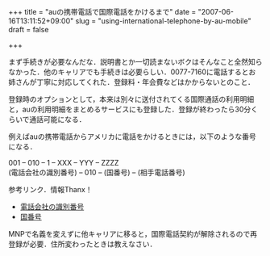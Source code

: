 +++
title = "auの携帯電話で国際電話をかけるまで"
date = "2007-06-16T13:11:52+09:00"
slug = "using-international-telephone-by-au-mobile"
draft = false

+++

<p>まず手続きが必要なんだな．説明書とか一切読まないボクはそんなこと全然知らなかった．他のキャリアでも手続きは必要らしい．0077-7160に電話するとお姉さんが丁寧に対応してくれた．登録料・年会費などはかからないとのこと．</p>
<p>登録時のオプションとして，本来は別々に送付されてくる国際通話の利用明細と，auの利用明細をまとめるサービスにも登録した．登録が終わったら30分くらいで通話可能になる．</p>
<p>例えばauの携帯電話からアメリカに電話をかけるときには，以下のような番号になる．</p>
<p>001 &#8211; 010 &#8211; 1 &#8211; XXX &#8211; YYY &#8211; ZZZZ<br />
(電話会社の識別番号) &#8211; 010 &#8211; (国番号) &#8211; (相手電話番号)</p>
<p>参考リンク．情報Thanx！</p>
<ul>
<li><a href="http://www.myline.org/content7.html" target="_blank">電話会社の識別番号</a></li>
<li><a href="http://www003.upp.so-net.ne.jp/yf6/kuni.html" target="_blank">国番号</a></li>
</ul>
<p>MNPで名義を変えずに他キャリアに移ると，国際電話契約が解除されるので再登録が必要．住所変わったときは教えなさい．</p>
